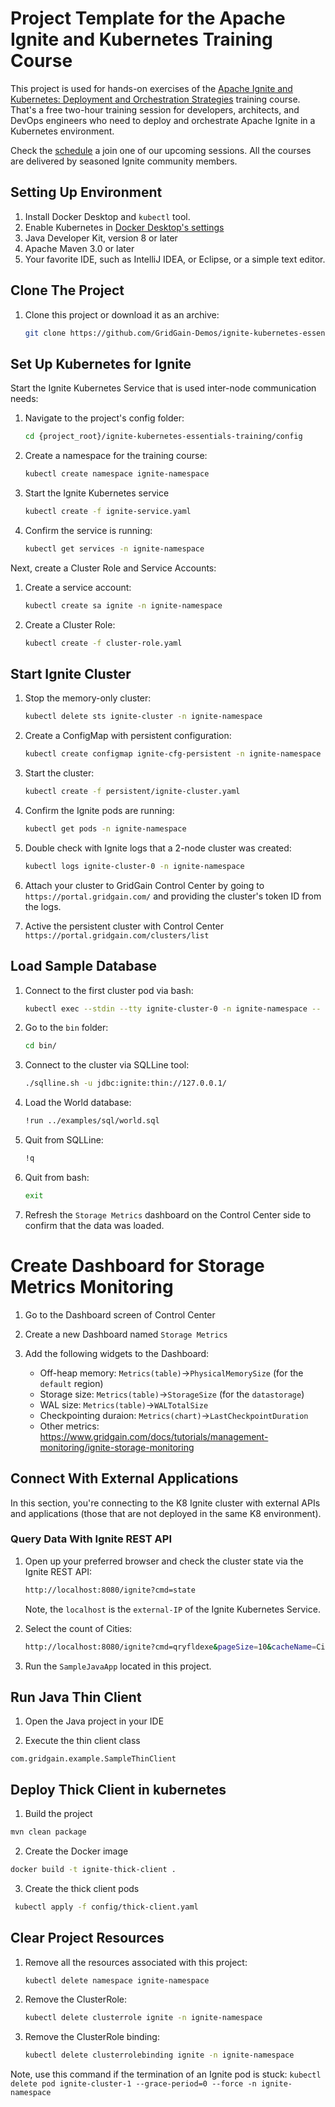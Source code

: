 # Project Template for the Apache Ignite and Kubernetes Training Course

This project is used for hands-on exercises of the
[Apache Ignite and Kubernetes: Deployment and Orchestration Strategies](https://www.gridgain.com/products/services/training/apache-ignite-and-kubernetes-deployment-and-orchestration-strategies)
training course. That's a free two-hour training session for developers, architects, and DevOps engineers who need to
deploy and orchestrate Apache Ignite in a Kubernetes environment.

Check the [schedule](https://www.gridgain.com/services/training) a join one of our upcoming sessions.
All the courses are delivered by seasoned Ignite community members.


## Setting Up Environment

1. Install Docker Desktop and `kubectl` tool.
2. Enable Kubernetes in [Docker Desktop's settings](https://docs.docker.com/desktop/kubernetes/)
3. Java Developer Kit, version 8 or later
4. Apache Maven 3.0 or later
5. Your favorite IDE, such as IntelliJ IDEA, or Eclipse, or a simple text editor.

## Clone The Project

1. Clone this project or download it as an archive:
    ```bash
    git clone https://github.com/GridGain-Demos/ignite-kubernetes-essentials-training.git
    ```

## Set Up Kubernetes for Ignite

Start the Ignite Kubernetes Service that is used inter-node communication needs:
1. Navigate to the project's config folder:
    ```bash
    cd {project_root}/ignite-kubernetes-essentials-training/config
    ```

2. Create a namespace for the training course:
     ```bash
     kubectl create namespace ignite-namespace
     ```

3. Start the Ignite Kubernetes service
    ```bash
    kubectl create -f ignite-service.yaml
    ```
4. Confirm the service is running:
    ```bash
    kubectl get services -n ignite-namespace
    ```

Next, create a Cluster Role and Service Accounts:
1. Create a service account:
    ```bash
    kubectl create sa ignite -n ignite-namespace
    ```
2. Create a Cluster Role:
    ```bash
    kubectl create -f cluster-role.yaml
    ```

## Start Ignite Cluster

1. Stop the memory-only cluster:
    ```bash
    kubectl delete sts ignite-cluster -n ignite-namespace
    ```
2. Create a ConfigMap with persistent configuration:
    ```bash
    kubectl create configmap ignite-cfg-persistent -n ignite-namespace --from-file=persistent/ignite-node-cfg.xml
    ```
3. Start the cluster:
    ```bash
    kubectl create -f persistent/ignite-cluster.yaml
    ```   
4. Confirm the Ignite pods are running:
    ```bash
    kubectl get pods -n ignite-namespace
    ```
5. Double check with Ignite logs that a 2-node cluster was created:
    ```bash
    kubectl logs ignite-cluster-0 -n ignite-namespace
    ```
6. Attach your cluster to GridGain Control Center by going to `https://portal.gridgain.com/` and providing the
cluster's token ID from the logs.   

7. Active the persistent cluster with Control Center `https://portal.gridgain.com/clusters/list`

## Load Sample Database

1. Connect to the first cluster pod via bash:
    ```bash
    kubectl exec --stdin --tty ignite-cluster-0 -n ignite-namespace -- /bin/bash
    ```
2. Go to the `bin` folder:
    ```bash
    cd bin/
    ```
3. Connect to the cluster via SQLLine tool:
    ```bash
    ./sqlline.sh -u jdbc:ignite:thin://127.0.0.1/
    ```
4. Load the World database:
    ```bash
    !run ../examples/sql/world.sql
    ```
5. Quit from SQLLine:
    ```bash
    !q
    ```
6. Quit from bash:
    ```bash
    exit
    ```
7. Refresh the `Storage Metrics` dashboard on the Control Center side to confirm that the data was loaded.

# Create Dashboard for Storage Metrics Monitoring

1. Go to the Dashboard screen of Control Center

2. Create a new Dashboard named `Storage Metrics`

3. Add the following widgets to the Dashboard:
    * Off-heap memory: `Metrics(table)`->`PhysicalMemorySize` (for the `default` region)
    * Storage size: `Metrics(table)`->`StorageSize` (for the `datastorage`)
    * WAL size: `Metrics(table)`->`WALTotalSize`
    * Checkpointing duraion: `Metrics(chart)`->`LastCheckpointDuration`
    * Other metrics: https://www.gridgain.com/docs/tutorials/management-monitoring/ignite-storage-monitoring

## Connect With External Applications

In this section, you're connecting to the K8 Ignite cluster with external APIs and applications (those that are not deployed
in the same K8 environment).

### Query Data With Ignite REST API

1. Open up your preferred browser and check the cluster state via the Ignite REST API:
    ```bash
    http://localhost:8080/ignite?cmd=state
    ```
   Note, the `localhost` is the `external-IP` of the Ignite Kubernetes Service.

2. Select the count of Cities:
    ```bash
    http://localhost:8080/ignite?cmd=qryfldexe&pageSize=10&cacheName=City&qry=SELECT%20count(*)%20From%20City
    ```  
3. Run the `SampleJavaApp` located in this project.   

## Run Java Thin Client

1. Open the Java project in your IDE

2. Execute the thin client class
  ```
  com.gridgain.example.SampleThinClient
  ```

## Deploy Thick Client in kubernetes

1. Build the project
  ```bash
  mvn clean package
  ```

2. Create the Docker image
  ```bash
  docker build -t ignite-thick-client .
  ```
3. Create the thick client pods
  ```bash
   kubectl apply -f config/thick-client.yaml
   ```

## Clear Project Resources

1. Remove all the resources associated with this project:
    ```bash
    kubectl delete namespace ignite-namespace
    ```  
2. Remove the ClusterRole:
    ```bash
    kubectl delete clusterrole ignite -n ignite-namespace
    ```
3. Remove the ClusterRole binding:
    ```bash
    kubectl delete clusterrolebinding ignite -n ignite-namespace
    ```

Note, use this command if the termination of an Ignite pod is stuck:
`kubectl delete pod ignite-cluster-1 --grace-period=0 --force -n ignite-namespace`
